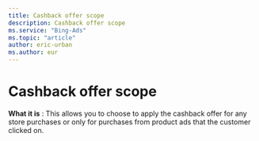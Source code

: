 ```yaml
---
title: Cashback offer scope
description: Cashback offer scope
ms.service: "Bing-Ads"
ms.topic: "article"
author: eric-urban
ms.author: eur
---
```


# Cashback offer scope

**What it is** : This allows you to choose to apply the cashback offer for any store purchases or only for purchases from product ads that the customer clicked on.


